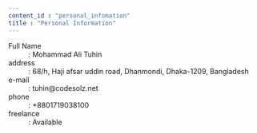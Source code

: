 ```yaml
---
content_id : "personal_infomation"
title : "Personal Information"
---
```


<dl class="dl-horizontal clear-mrg">
    <dt class="text-upper">Full Name</dt>
        <dd>: Mohammad Ali Tuhin</dd>
    <dt class="text-upper">address</dt>
        <dd>: 68/h, Haji afsar uddin road, Dhanmondi, Dhaka-1209, Bangladesh</dd>
    <dt class="text-upper">e-mail</dt>
        <dd>: tuhin@codesolz.net</dd>
    <dt class="text-upper">phone</dt>
        <dd>: +8801719038100</dd>
    <dt class="text-upper">freelance</dt>
        <dd>: Available</dd>
</dl>